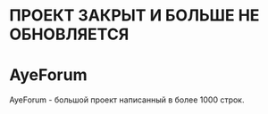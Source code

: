 # ПРОЕКТ ЗАКРЫТ И БОЛЬШЕ НЕ ОБНОВЛЯЕТСЯ
# AyeForum
AyeForum - большой проект написанный в более 1000 строк.
